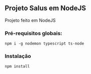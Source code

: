 ## Projeto Salus em NodeJS
Projeto feito em NodeJS

### Pré-requisitos globais:
`npm i -g nodemon typescript ts-node`

### Instalação
`npm install`
